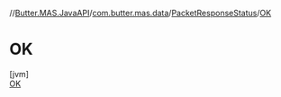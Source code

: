 //[Butter.MAS.JavaAPI](../../../../index.md)/[com.butter.mas.data](../../index.md)/[PacketResponseStatus](../index.md)/[OK](index.md)

# OK

[jvm]\
[OK](index.md)